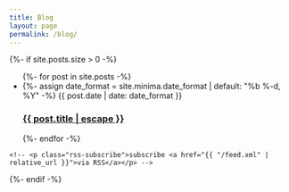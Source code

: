```yaml
---
title: Blog
layout: page
permalink: /blog/
---
```


<div class="home">
  <!-- {%- if page.title -%} -->
  <!--   <h1 class="page-heading">{{ page.title }}</h1> -->
  <!-- {%- endif -%} -->

  <!-- {{ content }} -->

  {%- if site.posts.size > 0 -%}
    <!-- <h2 class="post-list-heading">{{ page.list_title | default: "Posts" }}</h2> -->
    <ul class="post-list">
      {%- for post in site.posts -%}
      <li>
        {%- assign date_format = site.minima.date_format | default: "%b %-d, %Y" -%}
        <span class="post-meta">{{ post.date | date: date_format }}</span>
        <h3>
          <a class="post-link" href="{{ post.url | relative_url }}">
            {{ post.title | escape }}
          </a>
        </h3>
        <!-- {%- if site.show_excerpts -%} -->
        <!--   {{ post.excerpt }} -->
        <!-- {%- endif -%} -->
      </li>
      {%- endfor -%}
    </ul>

    <!-- <p class="rss-subscribe">subscribe <a href="{{ "/feed.xml" | relative_url }}">via RSS</a></p> -->
  {%- endif -%}

</div>

